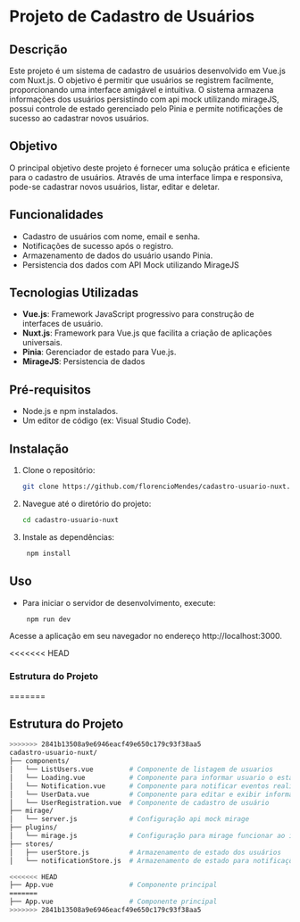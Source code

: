 # Projeto de Cadastro de Usuários

## Descrição

Este projeto é um sistema de cadastro de usuários desenvolvido em Vue.js com Nuxt.js. O objetivo é permitir que usuários se registrem facilmente, proporcionando uma interface amigável e intuitiva. O sistema armazena informações dos usuários persistindo com api mock utilizando mirageJS, possui controle de estado gerenciado pelo Pinia e permite notificações de sucesso ao cadastrar novos usuários.

## Objetivo

O principal objetivo deste projeto é fornecer uma solução prática e eficiente para o cadastro de usuários. Através de uma interface limpa e responsiva, pode-se cadastrar novos usuários, listar, editar e deletar.

## Funcionalidades

- Cadastro de usuários com nome, email e senha.
- Notificações de sucesso após o registro.
- Armazenamento de dados do usuário usando Pinia.
- Persistencia dos dados com API Mock utilizando MirageJS

## Tecnologias Utilizadas

- **Vue.js**: Framework JavaScript progressivo para construção de interfaces de usuário.
- **Nuxt.js**: Framework para Vue.js que facilita a criação de aplicações universais.
- **Pinia**: Gerenciador de estado para Vue.js.
- **MirageJS**: Persistencia de dados

## Pré-requisitos

- Node.js e npm instalados.
- Um editor de código (ex: Visual Studio Code).

## Instalação

1. Clone o repositório:
   ```bash
   git clone https://github.com/florencioMendes/cadastro-usuario-nuxt.git

2. Navegue até o diretório do projeto:
   ```bash
   cd cadastro-usuario-nuxt

3. Instale as dependências:
   ```bash
    npm install

## Uso
- Para iniciar o servidor de desenvolvimento, execute:
   ```bash
    npm run dev

Acesse a aplicação em seu navegador no endereço http://localhost:3000.

<<<<<<< HEAD
### Estrutura do Projeto
=======
## Estrutura do Projeto
   ```bash
>>>>>>> 2841b13508a9e6946eacf49e650c179c93f38aa5
cadastro-usuario-nuxt/
├── components/
│   └── ListUsers.vue         # Componente de listagem de usuarios
│   └── Loading.vue           # Componente para informar usuario o estado de loading
│   └── Notification.vue      # Componente para notificar eventos realizados pelo usuario
│   └── UserData.vue          # Componente para editar e exibir informações de um usuário
│   └── UserRegistration.vue  # Componente de cadastro de usuário
├── mirage/
│   └── server.js             # Configuração api mock mirage
├── plugins/
│   └── mirage.js             # Configuração para mirage funcionar ao iniciar a aplicação
├── stores/
│   ├── userStore.js          # Armazenamento de estado dos usuários
│   └── notificationStore.js  # Armazenamento de estado para notificações
 
<<<<<<< HEAD
├── App.vue                   # Componente principal
=======
├── App.vue                   # Componente principal
>>>>>>> 2841b13508a9e6946eacf49e650c179c93f38aa5
